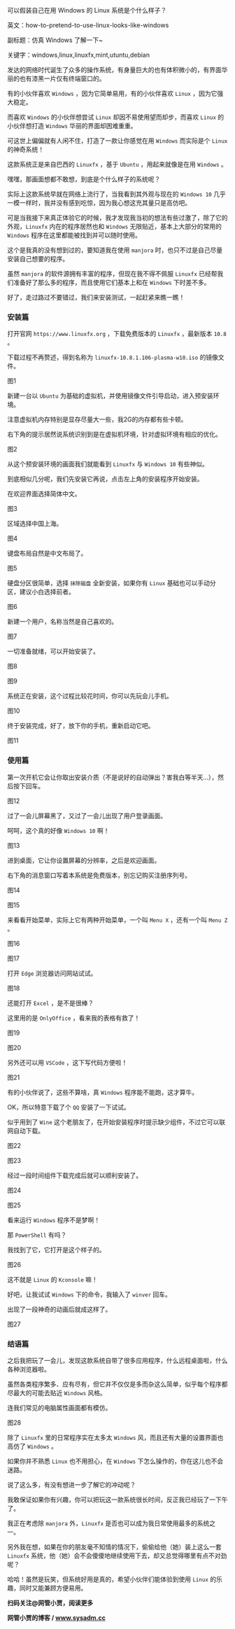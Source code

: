 可以假装自己在用 Windows 的 Linux 系统是个什么样子？

英文：how-to-pretend-to-use-linux-looks-like-windows

副标题：仿真 Windows 了解一下~

关键字：windows,linux,linuxfx,mint,utuntu,debian



发达的网络时代诞生了众多的操作系统，有身量巨大的也有体积微小的，有界面华丽的也有漆黑一片仅有终端窗口的。

有的小伙伴喜欢 `Windows` ，因为它简单易用，有的小伙伴喜欢 `Linux` ，因为它强大稳定。

而喜欢 `Windows` 的小伙伴想尝试 `Linux` 却因不易使用望而却步，而喜欢 `Linux` 的小伙伴想打造 `Windows` 华丽的界面却困难重重。



可这世上偏偏就有人闲不住，打造了一款让你感觉在用 `Windows` 而实际是个 `Linux` 的神奇系统！

这款系统正是来自巴西的 `Linuxfx` ，基于 `Ubuntu` ，用起来就像是在用 `Windows` 。

嘿嘿，那画面想都不敢想，到底是个什么样子的系统呢？



实际上这款系统早就在网络上流行了，当我看到其外观与现在的 `Windows 10` 几乎一模一样时，我并没有感到吃惊，因为我心想这充其量只是高仿吧。

可是当我接下来真正体验它的时候，我才发现我当初的想法有些过激了，除了它的外观，`Linuxfx` 内在的程序居然也和 `Windows` 无限贴近，基本上大部分的常用的 `Windows` 程序在这里都能被找到并可以随时使用。

这个是我真的没有想到过的，要知道我在使用 `manjora` 时，也只不过是自己尽量安装自己想要的程序。

虽然 `manjora` 的软件源拥有丰富的程序，但现在我不得不佩服 `Linuxfx` 已经帮我们准备好了那么多的程序，而且使用它们基本上和在 `Windows` 下时差不多。

好了，走过路过不要错过，我们来安装测试，一起赶紧来瞧一瞧！



### 安装篇

打开官网 `https://www.linuxfx.org` ，下载免费版本的 `Linuxfx` ，最新版本 `10.8` 。

下载过程不再赘述，得到名称为 `linuxfx-10.8.1.106-plasma-w10.iso` 的镜像文件。

图1



新建一台以 `Ubuntu` 为基础的虚拟机，并使用镜像文件引导启动，进入预安装环境。

注意虚拟机内存特别是显存尽量大一些，我2G的内存都有些卡顿。

右下角的提示居然说系统识别到是在虚拟机环境，针对虚拟环境有相应的优化。

图2



从这个预安装环境的画面我们就能看到 `Linuxfx` 与 `Windows 10` 有些神似。

到底相似几分呢，我们先安装它再说，点击左上角的安装程序开始安装。

在欢迎界面选择简体中文。

图3



区域选择中国上海。

图4



键盘布局自然是中文布局了。

图5



硬盘分区很简单，选择 `抹除磁盘` 全新安装，如果你有 `Linux` 基础也可以手动分区，建议小白选择前者。

图6



新建一个用户，名称当然是自己喜欢的。

图7



一切准备就绪，可以开始安装了。

图8

图9



系统正在安装，这个过程比较花时间，你可以先玩会儿手机。

图10



终于安装完成，好了，放下你的手机，重新启动它吧。

图11



### 使用篇

第一次开机它会让你取出安装介质（不是说好的自动弹出？害我白等半天...），然后按下回车。

图12



过了一会儿屏幕黑了，又过了一会儿出现了用户登录画面。

呵呵，这个真的好像 `Windows 10` 啊！

图13



进到桌面，它让你设置屏幕的分辨率，之后是欢迎画面。

右下角的消息窗口写着本系统是免费版本，别忘记购买注册序列号。

图14

图15



来看看开始菜单，实际上它有两种开始菜单，一个叫 `Menu X` ，还有一个叫 `Menu Z` 。

图16

图17



打开 `Edge` 浏览器访问网站试试。

图18



还能打开 `Excel` ，是不是很棒？

这里用的是 `OnlyOffice` ，看来我的表格有救了！

图19

图20



另外还可以用 `VSCode` ，这下写代码方便啦！

图21



有的小伙伴说了，这些不算啥，真 `Windows` 程序能不能跑，这才算牛。

OK，所以特意下载了个 `QQ` 安装了一下试试。

似乎用到了 `Wine` 这个老朋友了，在开始安装程序时提示缺少组件，不过它可以联网自动下载。

图22

图23



经过一段时间组件下载完成后就可以顺利安装了。

图24

图25



看来运行 `Windows` 程序不是梦啊！

那 `PowerShell` 有吗？

我找到了它，它打开是这个样子的。

图26



这不就是 `Linux` 的 `Kconsole` 嘛！

好吧，让我试试 `Windows` 下的命令，我输入了 `winver` 回车。

出现了一段神奇的动画后就成这样了。

图27



### 结语篇

之后我把玩了一会儿，发现这款系统自带了很多应用程序，什么远程桌面啦，什么各种浏览器啦。

虽然各类程序繁多、应有尽有，但它并不仅仅是多而杂这么简单，似乎每个程序都尽最大的可能去贴近 `Windows` 风格。

连我们常见的电脑属性画面都有模仿。

图28



除了 `Linuxfx` 里的日常程序实在太多太 `Windows` 风，而且还有大量的设置界面也高仿了 `Windows` 。

如果你并不熟悉 `Linux` 也不用担心，在 `Windows` 下怎么操作的，你在这儿也不会迷路。

说了这么多，有没有想进一步了解它的冲动呢？

我敢保证如果你有兴趣，你可以把玩这一款系统很长时间，反正我已经玩了一下午了。

我正在考虑除 `manjora` 外，`Linuxfx` 是否也可以成为我日常使用最多的系统之一。

另外我在想，如果在你的朋友毫不知情的情况下，偷偷给他（她）装上这么一套 `Linuxfx` 系统，他（她）会不会傻傻地继续使用下去，却又总觉得哪里有点不对劲呢？

哈哈！虽然是玩笑，但系统好用是真的，希望小伙伴们能体验到使用 `Linux` 的乐趣，同时又能兼顾方便易用。



**扫码关注@网管小贾，阅读更多**

**网管小贾的博客 / www.sysadm.cc**